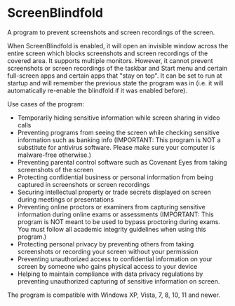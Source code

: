 # ScreenBlindfold
A program to prevent screenshots and screen recordings of the screen.

When ScreenBlindfold is enabled, it will open an invisible window across the entire screen which blocks screenshots and screen recordings of the covered area. It supports multiple monitors. However, it cannot prevent screenshots or screen recordings of the taskbar and Start menu and certain full-screen apps and certain apps that "stay on top". It can be set to run at startup and will remember the previous state the program was in (i.e. it will automatically re-enable the blindfold if it was enabled before).

Use cases of the program:

- Temporarily hiding sensitive information while screen sharing in video calls
- Preventing programs from seeing the screen while checking sensitive information such as banking info (IMPORTANT: This program is NOT a substitute for antivirus software. Please make sure your computer is malware-free otherwise.)
- Preventing parental control software such as Covenant Eyes from taking screenshots of the screen
- Protecting confidential business or personal information from being captured in screenshots or screen recordings
- Securing intellectual property or trade secrets displayed on screen during meetings or presentations
- Preventing online proctors or examiners from capturing sensitive information during online exams or assessments (IMPORTANT: This program is NOT meant to be used to bypass proctoring during exams. You must follow all academic integrity guidelines when using this program.)
- Protecting personal privacy by preventing others from taking screenshots or recording your screen without your permission
- Preventing unauthorized access to confidential information on your screen by someone who gains physical access to your device
- Helping to maintain compliance with data privacy regulations by preventing unauthorized capturing of sensitive information on screen.

The program is compatible with Windows XP, Vista, 7, 8, 10, 11 and newer.
